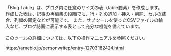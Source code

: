 「Blog Table」は、ブログ内に任意のサイズの表（table要素）を作成します。<br>
作成した表は、記事の再編集の段階でも、行・列の追加・挿入・削除、セルの結合、列幅の固定などが可能です。 また、サブツールを使ったCSVファイルの輸入など、ブログ誌面に表示する表として充分な機能を備えています。<br>
<br>
このツールの詳細については、以下の操作マニュアルを参照ください。<br>

https://ameblo.jp/personwritep/entry-12703182424.html


